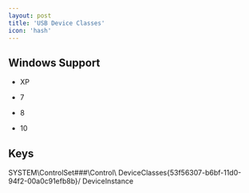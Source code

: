 ```yaml
---
layout: post
title: 'USB Device Classes'
icon: 'hash'
---
```


## Windows Support

- XP

- 7

- 8

- 10



## Keys

SYSTEM\ControlSet###\Control\ DeviceClasses\{53f56307-b6bf-11d0- 94f2-00a0c91efb8b}\/ DeviceInstance

